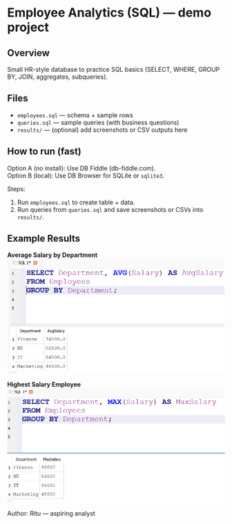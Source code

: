 # Employee Analytics (SQL) — demo project

## Overview
Small HR-style database to practice SQL basics (SELECT, WHERE, GROUP BY, JOIN, aggregates, subqueries).

## Files
- `employees.sql` — schema + sample rows
- `queries.sql` — sample queries (with business questions)
- `results/` — (optional) add screenshots or CSV outputs here

## How to run (fast)
Option A (no install): Use DB Fiddle (db-fiddle.com).  
Option B (local): Use DB Browser for SQLite or `sqlite3`.

Steps:
1. Run `employees.sql` to create table + data.
2. Run queries from `queries.sql` and save screenshots or CSVs into `results/`.

## Example Results

**Average Salary by Department**
![Average Salary](results/avg_by_department.png)

**Highest Salary Employee**
![Top Salary](results/top_salary.png)

Author: Ritu — aspiring analyst
